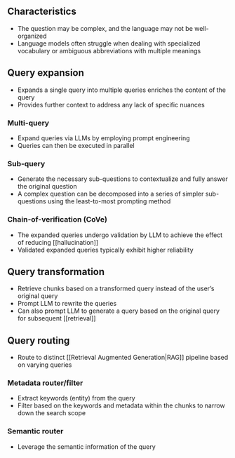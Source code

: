 ## Characteristics

- The question may be complex, and the language may not be well-organized
- Language models often struggle when dealing with specialized vocabulary or ambiguous abbreviations with multiple meanings

## Query expansion

- Expands a single query into multiple queries enriches the content of the query
- Provides further context to address any lack of specific nuances

### Multi-query

- Expand queries via LLMs by employing prompt engineering
- Queries can then be executed in parallel

### Sub-query

- Generate the necessary sub-questions to contextualize and fully answer the original question
- A complex question can be decomposed into a series of simpler sub-questions using the least-to-most prompting method

### Chain-of-verification (CoVe)

- The expanded queries undergo validation by LLM to achieve the effect of reducing [[hallucination]]
- Validated expanded queries typically exhibit higher reliability

## Query transformation

- Retrieve chunks based on a transformed query instead of the user’s original query
- Prompt LLM to rewrite the queries
- Can also prompt LLM to generate a query based on the original query for subsequent [[retrieval]]

## Query routing

- Route to distinct [[Retrieval Augmented Generation|RAG]] pipeline based on varying queries

### Metadata router/filter

- Extract keywords (entity) from the query
- Filter based on the keywords and metadata within the chunks to narrow down the search scope

### Semantic router

- Leverage the semantic information of the query
